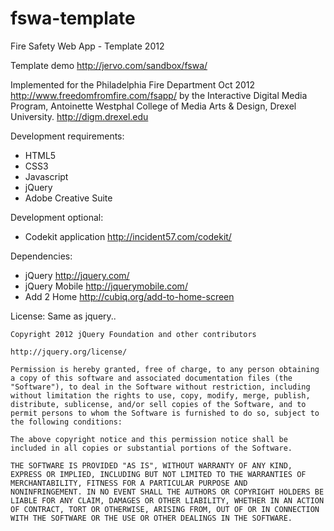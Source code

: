 fswa-template
=============

Fire Safety Web App - Template 2012

Template demo  http://jervo.com/sandbox/fswa/

Implemented for the Philadelphia Fire Department Oct 2012 http://www.freedomfromfire.com/fsapp/ by the Interactive Digital Media Program, Antoinette Westphal College of Media Arts & Design, Drexel University. http://digm.drexel.edu

Development requirements:
  - HTML5
  - CSS3
  - Javascript
  - jQuery
  - Adobe Creative Suite

Development optional:
  - Codekit application http://incident57.com/codekit/

Dependencies:
  - jQuery http://jquery.com/
  - jQuery Mobile http://jquerymobile.com/
  - Add 2 Home http://cubiq.org/add-to-home-screen

License: Same as jquery..

	Copyright 2012 jQuery Foundation and other contributors
	
	http://jquery.org/license/
	
	Permission is hereby granted, free of charge, to any person obtaining
	a copy of this software and associated documentation files (the
	"Software"), to deal in the Software without restriction, including
	without limitation the rights to use, copy, modify, merge, publish,
	distribute, sublicense, and/or sell copies of the Software, and to
	permit persons to whom the Software is furnished to do so, subject to
	the following conditions:
	
	The above copyright notice and this permission notice shall be
	included in all copies or substantial portions of the Software.
	
	THE SOFTWARE IS PROVIDED "AS IS", WITHOUT WARRANTY OF ANY KIND,
	EXPRESS OR IMPLIED, INCLUDING BUT NOT LIMITED TO THE WARRANTIES OF
	MERCHANTABILITY, FITNESS FOR A PARTICULAR PURPOSE AND
	NONINFRINGEMENT. IN NO EVENT SHALL THE AUTHORS OR COPYRIGHT HOLDERS BE
	LIABLE FOR ANY CLAIM, DAMAGES OR OTHER LIABILITY, WHETHER IN AN ACTION
	OF CONTRACT, TORT OR OTHERWISE, ARISING FROM, OUT OF OR IN CONNECTION
	WITH THE SOFTWARE OR THE USE OR OTHER DEALINGS IN THE SOFTWARE.	
